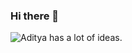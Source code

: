 ### Hi there 👋

![Aditya has a lot of ideas.](https://res.cloudinary.com/nitk/image/upload/c_limit,h_481,w_1450/v1620844223/Screenshot_2021-05-12_at_11.51.44_PM_fh3u0l.png)
